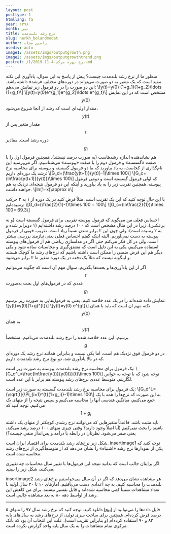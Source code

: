 ```yaml
---
layout: post
posttype: 1
htmllang: fa
year: ۱۳۹۸
month: تیر
title: ‌نرخ رشد بلندمدت
slug: nerkh_bolandmodat
author: رامین مجاب
usediv: auto
image1: /assets/imgs/outputgrowth.png
image2: /assets/imgs/outputgrowthtrend.png
postref: /1/2019-11-4-نرخ بهره مرکب.md
---
```


منظور ما از نرخ رشد بلندمدت چیست؟ پیش از پاسخ به این سوال، یادآوری این نکته مفید است که یک متغیر به دو صورت می‌تواند در دوره‌های مختلف «رشد» داشته باشد. این دو صورت را در دو فرمول زیر نمایش می‌دهم:
\\[y(t)=y(0) (1+g_1)(1+g_2)\ldots (1+g_t)\\]
\\[y(t)=y(0)e^{g_1}e^{g_2}\ldots e^{g_t}\\]
مشخص است که در این نمایش $$y(0)$$ مقدار اولیه‌ای است که رشد از آنجا شروع می‌شود، $$y(t)$$ مقدار متغیر پس از $$t$$ دوره رشد است. مقادیر $$g_i$$ هم نشاندهنده اندازه رشدهاست (به صورت درصد نیستند). همچنین فرمول اول را با صفت «گسسته» و فرمول دوم را با صفت «پیوسته» می‌شناسیم. اگر می‌پرسید این نام‌گذاری از کجاست، به یاد بیاورید که ما دو فرمول گسسته و پیوسته برای محاسبه نرخ رشد یک دوره‌ای داریم:
\\[G_d=(\frac{y(t+1)}{y(t)}-1)\times 100\\]
\\[G_c=(ln\frac{y(t+1)}{y(t)})\times 100\\]
که اولی فرمول گسسته است و دومی فرمول پیوسته. همچنین تقریب زیر را به یاد بیاورید و اینکه این دو فرمول نتیجه‌ای نزدیک به هم خواهند داشت.
\\[ln(1+x)\approx x\\]

با این حال توجه کنید که این یک تقریب است. مثلاً فرض کنید در یک دوره از ۱ به ۲ حرکت رسیده‌ایم:
\\[G_d=(\frac{2}{1}-1)\times 100 = 100\\]
\\[G_c=(ln\frac{2}{1})\times 100= 69.3\\] 

احساس فعلی من می‌گوید که فرمول پیوسته تقریبی برای فرمول گسسته است (و نه برعکس)، زیرا در این مثال مشخص است که ۱۰۰ درصد رشد داشته‌ایم (۱ دوبرابر شده و به ۲ رسیده است). ولی چون این ۲ برابر شدن نسبتاً زیاد است، تقریب خوبی از فرمول پیوسته به دست نمی‌آوریم. البته اینکه گفتم احساس فعلی یعنی نیازمند بررسی بیشتر است. ولی در کل فکر می‌کنم حتی اگر در مدلسازی ریاضی هم از فرمول‌های پیوسته استفاده می‌کنیم، یکی به این دلیل است که مشتق‌گیری و محاسبات ساده شود و یکی دیگر هم این فرض ضمنی را ممکن است داشته باشیم که نرخ‌های رشد ما کوچک هستند و اینگونه نیست که مثلاً یک دفعه در یک دوره متغیر ما ۲ برابر می‌شود.

اگر از این یادآوری‌ها و بحث‌ها بگذریم، سوال مهم آن است که چگونه می‌توانیم $$t$$ عددی که در فرمول‌های اول بحث به‌صورت $$g_i$$ نمایش داده شده‌اند را در یک عدد خلاصه کنیم. یعنی به فرمول‌هایی به صورت زیر برسیم:
\\[y(t)=y(0)(1+g)^{t}\\]
\\[y(t)=y(0) e^{gt}\\]
نکته مهم ان است که باید  با همان $$y(0)$$ به همان $$y(t)$$ برسیم. این عدد خلاصه شده را نرخ رشد بلندمدت می‌نامیم. مشخصاً $$g$$ در دو فرمول فوق نزدیک هم است، اما یکی نیست و بنابراین همانند نرخ رشد یک دوره‌ای که در بالا یادآوری شد، دو نوع نرخ رشد بلندمدت داریم.

یک فرمول برای محاسبه نرخ رشد بلندمدت پیوسته به صورت زیر است:
\\[G_c^L=\frac{ln\frac{y(t)}{y(0)}}{t}\times 100\\] 
توجه شود که با توجه به خواص لگاریتم، متوسط عددی نرخ‌های رشد پیوسته هم برابر با این عدد است.

یک فرمول برای محاسبه نرخ رشد بلندمدت گسسته به صورت زیر است:
\\[G_d^L=(\sqrt[t]{\Pi_{i=1}^{t}(1+g_i)}-1)\times 100\\]
به این صورت که نرخ‌ها را همه با یک جمع می‌کنیم، میانگین هندسی آنها را محاسبه می‌کنیم و سپس نتیجه را از منهای یک می‌کنیم. توجه کنید که $$1+g_i$$ باید مثبت باشد. قاعدتاً متغیرهایی که می‌توانند نرخ رشدی کوچکتر از منهای یک داشته باشند را بحث نمی‌کنیم (آیا اصلاً وجود دارند؟ وقتی چیزی منهای ۱۰۰ درصد رشد می‌کند، یعنی صفر می‌شود. نظرتان در رابطه با درآمد و پس‌انداز منفی چیست؟)

شکل زیر نرخ‌های رشد بلندمدت برای اقتصاد ایران است. 
insertimage1
توجه کنید که یکی از نمودارها نرخ رشد «اشتباه» را نشان می‌دهد که از متوسط‌گیری از نرخ‌های رشد محاسبه شده است.

اگر برایتان جالب است  که بدانید نتیجه این فرمول‌ها با تغییر سال محاسبات چه تغییری می‌کنند، شکل زیر را ببینید. 

insertimage2
هر مشاهده نشان می‌دهد که اگر در آن سال می‌خواستیم نرخ‌های رشد بلندمدت را محاسبه کنیم، به چه اعدادی دست می‌یافتیم. آمارهای ۱۰ تا ۲۰ سال اولیه با تعداد مشاهدات نسبتاً کمی محاسبه شده‌اند و قابل تفسیر نیستند. برای من کاهش این رشد از اواسط دهه ۸۰ به بعد مشاهده جالبی است.

---
فایل داده‌ها را می‌توانید از [اینجا](/assets/data/longrunoutputgrowth.xlsx) دانلود کنید. توجه کنید که نرخ رشد سال ۹۷ را منهای ۵ درصد فرض کرده‌ام. همچنین برای ساخت سری تولید، از نرخ‌های رشد به سال‌های پایه ۸۳ و ۹۰ استفاده کرده‌ام (و بنابراین تقریب است). علت این انتخاب آن بود که بانک مرکزی تمام مشاهدات را به یک سال پایه واحد گزارش نکرده است.


 

